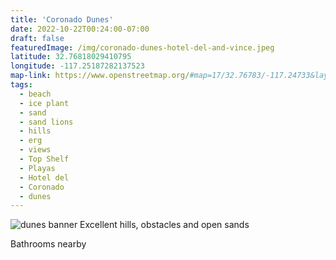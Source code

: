 ```yaml
---
title: 'Coronado Dunes'
date: 2022-10-22T00:24:00-07:00
draft: false
featuredImage: /img/coronado-dunes-hotel-del-and-vince.jpeg
latitude: 32.76818029410795
longitude: -117.25187282137523
map-link: https://www.openstreetmap.org/#map=17/32.76783/-117.24733&layers=N
tags:
  - beach
  - ice plant
  - sand
  - sand lions
  - hills
  - erg
  - views
  - Top Shelf
  - Playas
  - Hotel del
  - Coronado
  - dunes
---
```

![dunes banner](/img/coronado-dunes-feet_855_228.png)
Excellent hills, obstacles and open sands

Bathrooms nearby
